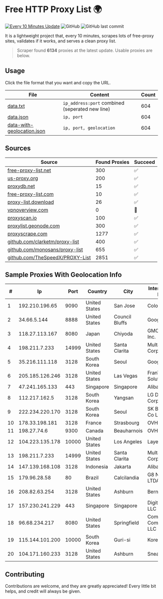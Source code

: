 
# Free HTTP Proxy List 🌍

[![Every 10 Minutes Update](https://github.com/mertguvencli/http-proxy-list/actions/workflows/main.yml/badge.svg?branch=main)](https://github.com/mertguvencli/http-proxy-list/actions/workflows/main.yml)
![GitHub](https://img.shields.io/github/license/mertguvencli/http-proxy-list)
![GitHub last commit](https://img.shields.io/github/last-commit/mertguvencli/http-proxy-list)

It is a lightweight project that, every 10 minutes, scrapes lots of free-proxy sites, validates if it works, and serves a clean proxy list.


> Scraper found **6134** proxies at the latest update. Usable proxies are below.

## Usage

Click the file format that you want and copy the URL.


|File|Content|Count|
|----|-------|-----|
|[data.txt](https://raw.githubusercontent.com/mertguvencli/http-proxy-list/main/proxy-list/data.txt)|`ip_address:port` combined (seperated new line)|604|
|[data.json](https://raw.githubusercontent.com/mertguvencli/http-proxy-list/main/proxy-list/data.json)|`ip, port`|604|
|[data-with-geolocation.json](https://raw.githubusercontent.com/mertguvencli/http-proxy-list/main/proxy-list/data-with-geolocation.json)|`ip, port, geolocation`|604|

## Sources

|Source|Found Proxies|Succeed|
|------|-------------|-------|
|[free-proxy-list.net](https://free-proxy-list.net)|300|✅|
|[us-proxy.org](https://www.us-proxy.org)|200|✅|
|[proxydb.net](http://proxydb.net)|15|✅|
|[free-proxy-list.com](https://free-proxy-list.com/?page=&port=&type%5B%5D=http&type%5B%5D=https&up_time=0&search=Search)|10|✅|
|[proxy-list.download](https://www.proxy-list.download/HTTP)|26|✅|
|[vpnoverview.com](https://vpnoverview.com/privacy/anonymous-browsing/free-proxy-servers)|0|🚫|
|[proxyscan.io](https://www.proxyscan.io)|100|✅|
|[proxylist.geonode.com](https://proxylist.geonode.com/api/proxy-list?limit=300&page=1&sort_by=lastChecked&sort_type=desc&protocols=http,https)|300|✅|
|[proxyscrape.com](https://api.proxyscrape.com/v2/?request=displayproxies&protocol=http&timeout=10000&country=all&ssl=all&anonymity=all)|1277|✅|
|[github.com/clarketm/proxy-list](https://raw.githubusercontent.com/clarketm/proxy-list/master/proxy-list-raw.txt)|400|✅|
|[github.com/monosans/proxy-list](https://raw.githubusercontent.com/monosans/proxy-list/main/proxies/http.txt)|655|✅|
|[github.com/TheSpeedX/PROXY-List](https://raw.githubusercontent.com/TheSpeedX/PROXY-List/master/http.txt)|2851|✅|


## Sample Proxies With Geolocation Info

|#|Ip|Port|Country|City|Internet Service Provider|
|-|--|----|-------|----|-------------------------|
|1|192.210.196.65|9090|United States|San Jose|ColoCrossing|
|2|34.66.5.144|8888|United States|Council Bluffs|Google LLC|
|3|118.27.113.167|8080|Japan|Chiyoda|GMO Internet, Inc.|
|4|198.211.7.233|14999|United States|Santa Clarita|Multacom Corporation|
|5|35.216.111.118|3128|South Korea|Seoul|Google LLC|
|6|205.185.126.246|3128|United States|Las Vegas|FranTech Solutions|
|7|47.241.165.133|443|Singapore|Singapore|Alibaba.com LLC|
|8|112.217.162.5|3128|South Korea|Yangsan|LG DACOM Corporation|
|9|222.234.220.170|3128|South Korea|Seoul|SK Broadband Co Ltd|
|10|178.33.198.181|3128|France|Strasbourg|OVH SAS|
|11|198.27.74.6|9300|Canada|Beauharnois|OVH SAS|
|12|104.223.135.178|10000|United States|Los Angeles|LayerHost|
|13|198.211.7.233|14999|United States|Santa Clarita|Multacom Corporation|
|14|147.139.168.108|3128|Indonesia|Jakarta|Alibaba.com LLC|
|15|179.96.28.58|80|Brazil|Calcilandia|G8 NETWORKS LTDA|
|16|208.82.63.254|3128|United States|Ashburn|Bernardi Sounds|
|17|157.230.241.229|443|Singapore|Singapore|DigitalOcean, LLC|
|18|96.68.234.217|8080|United States|Springfield|Comcast Cable Communications, LLC|
|19|115.144.101.200|10000|South Korea|Guri-si|Korea Telecom|
|20|104.171.160.233|3128|United States|Ashburn|Sneaker Server|



## Contributing

Contributions are welcome, and they are greatly appreciated! Every
little bit helps, and credit will always be given.

